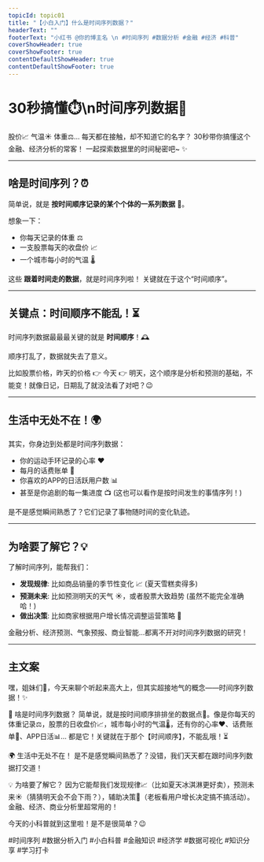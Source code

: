 ```yaml
---
topicId: topic01
title: "【小白入门】什么是时间序列数据？"
headerText: ""
footerText: "小红书 @你的博主名 \n #时间序列 #数据分析 #金融 #经济 #科普"
coverShowHeader: true
coverShowFooter: true
contentDefaultShowHeader: true
contentDefaultShowFooter: true
---
```


# 30秒搞懂⏱️\n时间序列数据🤔

股价📈 气温☀️ 体重⚖️...
每天都在接触，却不知道它的名字？
30秒带你搞懂这个金融、经济分析的常客！
一起探索数据里的时间秘密吧~ ✨

---

## 啥是时间序列？⏰

简单说，就是 **按时间顺序记录的某个个体的一系列数据** 🔢。

想象一下：

*   你每天记录的体重 ⚖️
*   一支股票每天的收盘价 📈
*   一个城市每小时的气温 🌡️

这些 **跟着时间走的数据**，就是时间序列啦！ 关键就在于这个“时间顺序”。

<!-- Manim Suggestion: 动画绘制一条随时间变化的曲线（如股价或气温）。x轴标"时间"，y轴标"数值"。用 Create 生成曲线，Write 添加标题“什么是时间序列数据？”和例子“股票价格”、“气温变化”。保持线条简洁，字体清晰。建议遵循项目规范保存为 media/topic01/01_definition.mp4 或 .png -->

---

## 关键点：时间顺序不能乱！⏳

时间序列数据最最最关键的就是 **时间顺序**！🕰️

顺序打乱了，数据就失去了意义。

比如股票价格，昨天的价格 👉 今天 👉 明天，这个顺序是分析和预测的基础，不能变！就像日记，日期乱了就没法看了对吧？😉

<!-- Manim Suggestion: 用两个简单的序列对比。序列A按时间顺序排列点 (t1, v1), (t2, v2), (t3, v3) 并连线，形成有序曲线。序列B打乱顺序 (t3, v3), (t1, v1), (t2, v2) 并连线，显示出混乱的折线。用醒目的文字或符号强调“时间顺序很重要”。建议遵循项目规范保存为 media/topic01/02_time_order.png -->

---

## 生活中无处不在！🌍

其实，你身边到处都是时间序列数据：

*   你的运动手环记录的心率 ❤️
*   每月的话费账单 📱
*   你喜欢的APP的日活跃用户数 📊
*   甚至是你追剧的每一集进度 📺 (这也可以看作是按时间发生的事情序列！)

是不是感觉瞬间熟悉了？它们记录了事物随时间的变化轨迹。

<!-- Manim Suggestion: 用简洁的图标+简单示意曲线的形式并排展示 2-3 个例子，如心率图、话费柱状图、用户数折线图。下方标注“心率记录”、“话费账单”、“用户增长”。风格活泼简洁，色彩明快。建议遵循项目规范保存为 media/topic01/03_examples.png -->

---

## 为啥要了解它？💡

了解时间序列，能帮我们：

*   **发现规律**: 比如商品销量的季节性变化 📈 (夏天雪糕卖得多)
*   **预测未来**: 比如预测明天的天气 ☀️，或者股票大致趋势 (虽然不能完全准确哈！)
*   **做出决策**: 比如商家根据用户增长情况调整运营策略 🎯

金融分析、经济预测、气象预报、商业智能...都离不开对时间序列数据的研究！

<!-- Manim Suggestion: 动画展示一条历史数据曲线（如销量），然后用虚线或箭头向右延伸，旁边出现一个问号或灯泡图标💡，并伴随文字“发现规律”、“预测未来”。画面保持简洁，突出概念传递。建议遵循项目规范保存为 media/topic01/04_importance.mp4 或 .png -->

---

## 主文案

嘿，姐妹们👭，今天来聊个听起来高大上，但其实超接地气的概念——时间序列数据！✨

🤔 啥是时间序列数据？
简单说，就是按时间顺序排排坐的数据点🔢。像是你每天的体重记录⚖️，股票的日收盘价📈，城市每小时的气温🌡️，还有你的心率❤️、话费账单📱、APP日活📊... 都是它！关键就在于那个【时间顺序】，不能乱哦！⏳

🌍 生活中无处不在！
是不是感觉瞬间熟悉了？没错，我们天天都在跟时间序列数据打交道！

💡 为啥要了解它？
因为它能帮我们发现规律📈（比如夏天冰淇淋更好卖），预测未来☀️（猜猜明天会不会下雨？），辅助决策🎯（老板看用户增长决定搞不搞活动）。金融、经济、商业分析里超常用的！

今天的小科普就到这里啦！是不是很简单？😉

#时间序列 #数据分析入门 #小白科普 #金融知识 #经济学 #数据可视化 #知识分享 #学习打卡